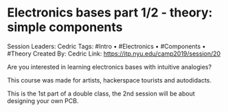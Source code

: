 # Electronics bases part 1/2 - theory: simple components

Session Leaders: Cedric
Tags: #Intro • #Electronics • #Components • #Theory
Created By: Cedric
Link: https://itp.nyu.edu/camp2019/session/20

Are you interested in learning electronics bases with intuitive analogies?

This course was made for artists, hackerspace tourists and autodidacts.

This is the 1st part of a double class, the 2nd session will be about designing your own PCB.
